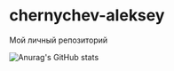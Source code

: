 # chernychev-aleksey
Мой личный репозиторий

![Anurag's GitHub stats](https://github-readme-stats.vercel.app/api?username=chernyshev-aleksey&show_icons=true&theme=radical)
